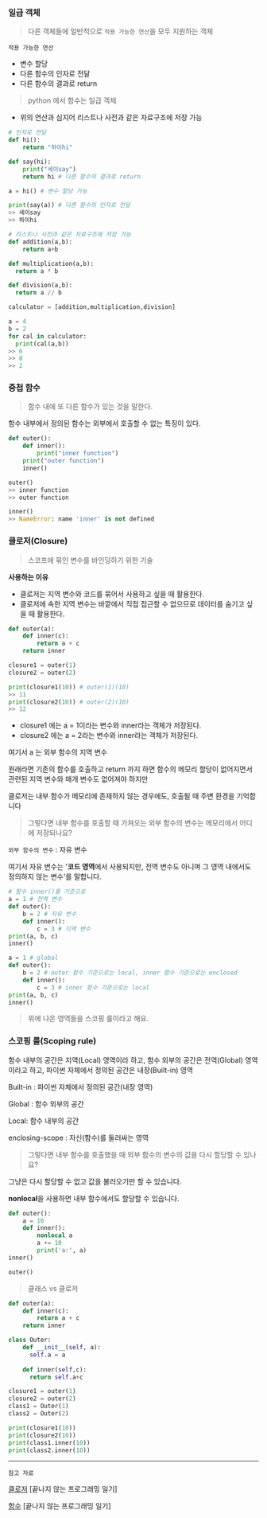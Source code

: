 ### 일급 객체

> 다른 객체들에 일반적으로 `적용 가능한 연산`을 모두 지원하는 객체

`적용 가능한 연산`

- 변수 할당
- 다른 함수의 인자로 전달
- 다른 함수의 결과로 return

> python 에서 함수는 일급 객체

- 위의 연산과 심지어 리스트나 사전과 같은 자료구조에 저장 가능

```python
# 인자로 전달
def hi():
	return "하이hi"

def say(hi):
	print("세이say")
	return hi # 다른 함수의 결과로 return

a = hi() # 변수 할당 가능

print(say(a)) # 다른 함수의 인자로 전달
>> 세이say
>> 하이hi
```

```python
# 리스트나 사전과 같은 자료구조에 저장 가능
def addition(a,b):
	return a+b

def multiplication(a,b):
  return a * b

def division(a,b):
  return a // b

calculator = [addition,multiplication,division]

a = 4
b = 2
for cal in calculator:
  print(cal(a,b))
>> 6
>> 8
>> 2
```

### 중첩 함수

> 함수 내에 또 다른 함수가 있는 것을 말한다.

함수 내부에서 정의된 함수는 외부에서 호출할 수 없는 특징이 있다.

```python
def outer():
	def inner():
		print("inner function")
	print("outer function")
	inner()

outer()
>> inner function
>> outer function

inner()
>> NameError: name 'inner' is not defined
```

### 클로저(Closure)

> 스코프에 묶인 변수를 바인딩하기 위한 기술

**사용하는 이유**

- 클로저는 지역 변수와 코드를 묶어서 사용하고 싶을 때 활용한다.
- 클로저에 속한 지역 변수는 바깥에서 직접 접근할 수 없으므로 데이터를 숨기고 싶을 때 활용한다.

```python
def outer(a):
    def inner(c):
        return a + c
    return inner

closure1 = outer(1)
closure2 = outer(2)

print(closure1(10)) # outer(1)(10)
>> 11
print(closure2(10)) # outer(2)(10)
>> 12
```

- closure1 에는 a = 1이라는 변수와 inner라는 객체가 저장된다.
- closure2 에는 a = 2라는 변수와 inner라는 객체가 저장된다.

여기서 a 는 외부 함수의 지역 변수

원래라면 기존의 함수를 호출하고 return 까지 하면 함수의 메모리 할당이 없어지면서 관련된 지역 변수와 매개 변수도 없어져야 하지만

클로저는 내부 함수가 메모리에 존재하지 않는 경우에도, 호출될 때 주변 환경을 기억합니다

> 그렇다면 내부 함수를 호출할 때 가져오는 외부 함수의 변수는 메모리에서 어디에 저장되나요?

`외부 함수의 변수` : 자유 변수

여기서 자유 변수는 '**코드 영역**에서 사용되지만, 전역 변수도 아니며 그 영역 내에서도 정의하지 않는 변수'를 말합니다.

```python
# 함수 inner()를 기준으로
a = 1 # 전역 변수
def outer():
    b = 2 # 자유 변수
    def inner():
        c = 3 # 지역 변수
print(a, b, c)
inner()
```

```python
a = 1 # global
def outer():
    b = 2 # outer 함수 기준으로는 local, inner 함수 기준으로는 enclosed
    def inner():
        c = 3 # inner 함수 기준으로는 local
print(a, b, c)
inner()
```

> 위에 나온 영역들을 스코핑 룰이라고 해요.

### 스코핑 룰(Scoping rule)

함수 내부의 공간은 지역(Local) 영역이라 하고, 함수 외부의 공간은 전역(Global) 영역이라고 하고, 파이썬 자체에서 정의된 공간은 내장(Built-in) 영역

Built-in : 파이썬 자체에서 정의된 공간(내장 영역)

Global : 함수 외부의 공간

Local: 함수 내부의 공간

enclosing-scope : 자신(함수)를 둘러싸는 영역

> 그렇다면 내부 함수를 호출했을 때 외부 함수의 변수의 값을 다시 할당할 수 있나요?

그냥은 다시 할당할 수 없고 값을 불러오기만 할 수 있습니다.

**nonlocal**을 사용하면 내부 함수에서도 할당할 수 있습니다.

```python
def outer():
    a = 10
    def inner():
        nonlocal a
        a += 10
        print('a:', a)
inner()

outer()
```

> 클래스 vs 클로저

```python
def outer(a):
    def inner(c):
        return a + c
    return inner

class Outer:
    def __init__(self, a):
      self.a = a
  
    def inner(self,c):
      return self.a+c

closure1 = outer(1)
closure2 = outer(2)
class1 = Outer(1)
class2 = Outer(2)

print(closure1(10))
print(closure2(10))
print(class1.inner(10))
print(class2.inner(10))
```

---

`참고 자료`

[클로저](https://blog.hexabrain.net/347) [끝나지 않는 프로그래밍 일기]

[함수](https://blog.hexabrain.net/283) [끝나지 않는 프로그래밍 일기]
